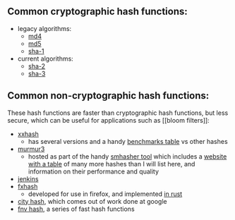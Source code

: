 ## Common cryptographic hash functions:

- legacy algorithms:
	- [md4](https://en.wikipedia.org/wiki/MD4)
	- [md5](https://en.wikipedia.org/wiki/MD5)
	- [sha-1](https://en.wikipedia.org/wiki/SHA-1)
- current algorithms:
	- [sha-2](https://en.wikipedia.org/wiki/SHA-2)
	- [sha-3](https://en.wikipedia.org/wiki/SHA-3)

## Common non-cryptographic hash functions:
These hash functions are faster than cryptographic hash functions, but less secure, which can be useful for applications such as [[bloom filters]]:

- [xxhash](https://github.com/Cyan4973/xxHash)
	- has several versions and a handy [benchmarks table](https://github.com/Cyan4973/xxHash#benchmarks) vs other hashes
- [murmur3](https://github.com/rurban/smhasher/blob/master/MurmurHash3.cpp)
	- hosted as part of the handy [smhasher tool](https://github.com/rurban/smhasher) which includes a [website with a table](https://rurban.github.io/smhasher/) of many more hashes than I will list here, and information on their performance and quality
- [jenkins](https://en.wikipedia.org/wiki/Jenkins_hash_function)
- [fxhash](https://nnethercote.github.io/2021/12/08/a-brutally-effective-hash-function-in-rust.html)
	- developed for use in firefox, and implemented [in rust](https://docs.rs/fxhash/latest/fxhash/struct.FxHasher.html)
- [city hash](https://github.com/google/cityhash), which comes out of work done at google
- [fnv hash](http://www.isthe.com/chongo/tech/comp/fnv/), a series of fast hash functions